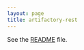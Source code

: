 ```yaml
---
layout: page
title: artifactory-rest
---
```


See the [README](https://github.com/jrestclients/artifactory-rest/blob/master/README.md) file.
